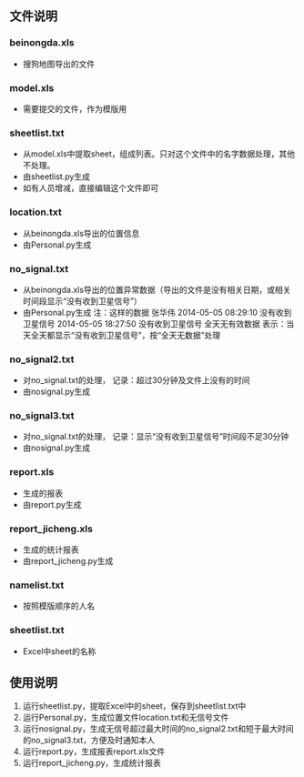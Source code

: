 ## 文件说明
### beinongda.xls	
- 搜狗地图导出的文件

### model.xls		
- 需要提交的文件，作为模版用

### sheetlist.txt	
- 从model.xls中提取sheet，组成列表。只对这个文件中的名字数据处理，其他不处理。
- 由sheetlist.py生成
- 如有人员增减，直接编辑这个文件即可

### location.txt	
- 从beinongda.xls导出的位置信息
- 由Personal.py生成

### no_signal.txt	
- 从beinongda.xls导出的位置异常数据（导出的文件是没有相关日期，或相关时间段显示“没有收到卫星信号”）
- 由Personal.py生成
		注：这样的数据
		张华伟 2014-05-05 08:29:10 没有收到卫星信号 2014-05-05 18:27:50	没有收到卫星信号	全天无有效数据
		表示：当天全天都显示“没有收到卫星信号”，按“全天无数据”处理

### no_signal2.txt	
- 对no_signal.txt的处理， 记录：超过30分钟及文件上没有的时间
- 由nosignal.py生成

### no_signal3.txt	
- 对no_signal.txt的处理， 记录：显示“没有收到卫星信号”时间段不足30分钟
- 由nosignal.py生成

### report.xls		
- 生成的报表
- 由report.py生成

### report_jicheng.xls	
- 生成的统计报表
- 由report_jicheng.py生成

### namelist.txt 
- 按照模版顺序的人名

### sheetlist.txt
- Excel中sheet的名称

## 使用说明
1. 运行sheetlist.py，提取Excel中的sheet，保存到sheetlist.txt中
2. 运行Personal.py，生成位置文件location.txt和无信号文件
3. 运行nosignal.py，生成无信号超过最大时间的no_signal2.txt和短于最大时间的no_signal3.txt，方便及时通知本人
4. 运行report.py，生成报表report.xls文件
5. 运行report_jicheng.py，生成统计报表 
